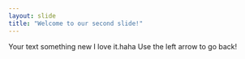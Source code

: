 ```yaml
---
layout: slide
title: "Welcome to our second slide!"
---
```

Your text something new I love it.haha 
Use the left arrow to go back!
